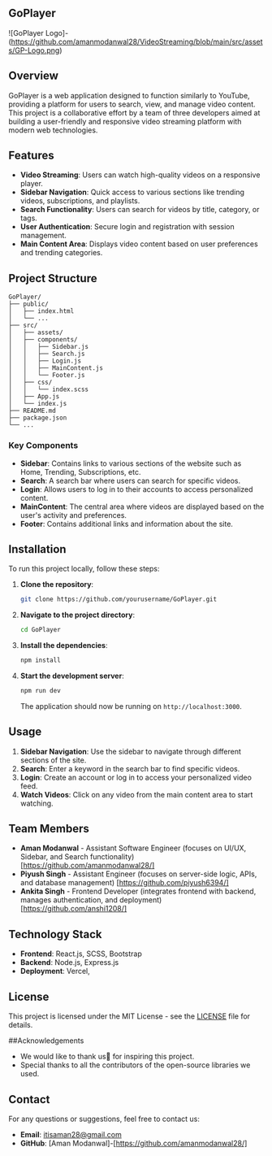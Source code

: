 ## GoPlayer

![GoPlayer Logo]-(https://github.com/amanmodanwal28/VideoStreaming/blob/main/src/assets/GP-Logo.png) 

## Overview

GoPlayer is a web application designed to function similarly to YouTube, providing a platform for users to search, view, and manage video content. This project is a collaborative effort by a team of three developers aimed at building a user-friendly and responsive video streaming platform with modern web technologies.

## Features

- **Video Streaming**: Users can watch high-quality videos on a responsive player.
- **Sidebar Navigation**: Quick access to various sections like trending videos, subscriptions, and playlists.
- **Search Functionality**: Users can search for videos by title, category, or tags.
- **User Authentication**: Secure login and registration with session management.
- **Main Content Area**: Displays video content based on user preferences and trending categories.

## Project Structure

```
GoPlayer/
├── public/
│   ├── index.html
│   └── ...
├── src/
│   ├── assets/
│   ├── components/
│   │   ├── Sidebar.js
│   │   ├── Search.js
│   │   ├── Login.js
│   │   ├── MainContent.js
│   │   └── Footer.js
│   ├── css/
│   │   └── index.scss
│   ├── App.js
│   └── index.js
├── README.md
├── package.json
└── ...
```

### Key Components

- **Sidebar**: Contains links to various sections of the website such as Home, Trending, Subscriptions, etc.
- **Search**: A search bar where users can search for specific videos.
- **Login**: Allows users to log in to their accounts to access personalized content.
- **MainContent**: The central area where videos are displayed based on the user's activity and preferences.
- **Footer**: Contains additional links and information about the site.

## Installation

To run this project locally, follow these steps:

1. **Clone the repository**:
   ```bash
   git clone https://github.com/yourusername/GoPlayer.git
   ```
   
2. **Navigate to the project directory**:
   ```bash
   cd GoPlayer
   ```

3. **Install the dependencies**:
   ```bash
   npm install
   ```

4. **Start the development server**:
   ```bash
   npm run dev
   ```
   
   The application should now be running on `http://localhost:3000`.

## Usage

1. **Sidebar Navigation**: Use the sidebar to navigate through different sections of the site.
2. **Search**: Enter a keyword in the search bar to find specific videos.
3. **Login**: Create an account or log in to access your personalized video feed.
4. **Watch Videos**: Click on any video from the main content area to start watching.

## Team Members

- **Aman Modanwal** - Assistant Software Engineer (focuses on UI/UX, Sidebar, and Search functionality) [https://github.com/amanmodanwal28/]
- **Piyush Singh** - Assistant Engineer (focuses on server-side logic, APIs, and database management) [https://github.com/piyush6394/]
- **Ankita Singh** - Frontend Developer (integrates frontend with backend, manages authentication, and deployment) [https://github.com/anshi1208/]

## Technology Stack

- **Frontend**: React.js, SCSS, Bootstrap
- **Backend**: Node.js, Express.js 
- **Deployment**: Vercel, 

## License

This project is licensed under the MIT License - see the [LICENSE](LICENSE) file for details.

##Acknowledgements

- We would like to thank us🤣 for inspiring this project.
- Special thanks to all the contributors of the open-source libraries we used.

## Contact

For any questions or suggestions, feel free to contact us:

- **Email**: itisaman28@gmail.com
- **GitHub**: [Aman Modanwal]-[https://github.com/amanmodanwal28/]

